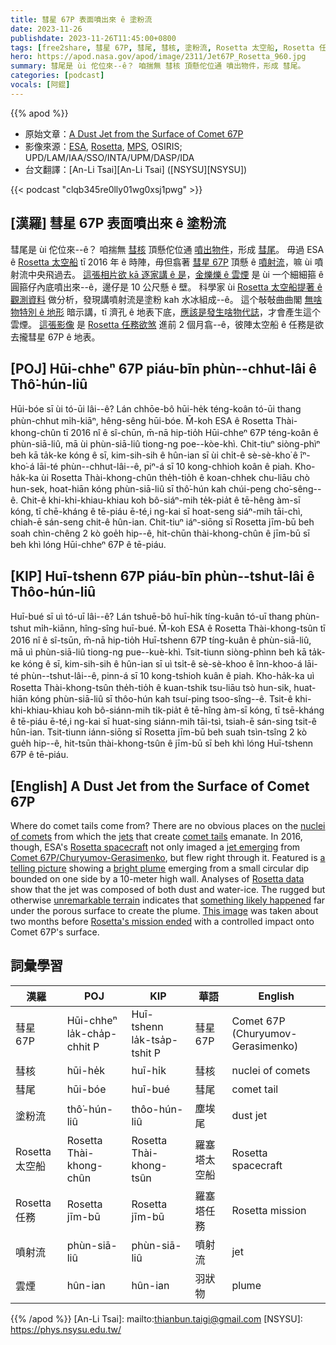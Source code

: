 ```yaml
---
title: 彗星 67P 表面噴出來 ê 塗粉流
date: 2023-11-26
publishdate: 2023-11-26T11:45:00+0800
tags: [free2share, 彗星 67P, 彗尾, 彗核, 塗粉流, Rosetta 太空船, Rosetta 任務, 噴射流, 雲煙]
hero: https://apod.nasa.gov/apod/image/2311/Jet67P_Rosetta_960.jpg
summary: 彗尾是 ùi 佗位來--ê？ 咱揣無 彗核 頂懸佗位通 噴出物件，形成 彗尾。
categories: [podcast]
vocals: [阿錕]
---
```


{{% apod %}}

- 原始文章：[A Dust Jet from the Surface of Comet 67P](https://apod.nasa.gov/apod/ap231126.html)
- 影像來源：[ESA](https://www.esa.int/), [Rosetta](https://rosetta.esa.int/), [MPS](https://www.mps.mpg.de/en), OSIRIS; UPD/LAM/IAA/SSO/INTA/UPM/DASP/IDA
- 台文翻譯：[An-Li Tsai][An-Li Tsai] ([NSYSU][NSYSU])

{{< podcast "clqb345re0lly01wg0xsj1pwg" >}}

## [漢羅] 彗星 67P 表面噴出來 ê 塗粉流
彗尾是 ùi 佗位來--ê？
咱揣無 [彗核][nuclei of comets] 頂懸佗位通 [噴出物件][jets]，形成 [彗尾][comet tails]。
毋過 ESA ê [Rosetta 太空船][Rosetta spacecraft] tī 2016 年 ê 時陣，毋但翕著 [彗星 67P][Comet 67P/Churyumov-Gerasimenko] 頂懸 ê [噴射流][jet emerging]，嘛 ùi 噴射流中央飛過去。
[這張相片欲 kā 逐家講 ê 是][a telling picture]，[金爍爍 ê 雲煙][bright plume] 是 ùi 一个細細箍 ê 圓箍仔內底噴出來--ê，邊仔是 10 公尺懸 ê 壁。
科學家 ùi [Rosetta 太空船提著 ê 觀測資料][Rosetta data] 做分析，發現講噴射流是塗粉 kah 水冰組成--ê。
這个敧敧曲曲閣 [無啥物特別 ê 地形][unremarkable terrain] 暗示講，tī 濟孔 ê 地表下底，[應該是發生啥物代誌][something likely happened]，才會產生這个雲煙。
[這張影像][This image] 是 [Rosetta 任務欲煞][Rosetta's mission ended] 進前 2 個月翕--ê，彼陣太空船 ê 任務是欲去攏彗星 67P ê 地表。

## [POJ] Hūi-chheⁿ 67P piáu-bīn phùn--chhut-lâi ê Thô͘-hún-liû
Hūi-bóe sī ùi tó-ūi lâi--ê?
Lán chhōe-bô hūi-he̍k téng-koân tó-ūi thang phùn-chhut mi̍h-kiāⁿ, hêng-sêng hūi-bóe.
M̄-koh ESA ê Rosetta Thài-khong-chûn tī 2016 nî ê sî-chūn, m̄-nā hip-tio̍h Hūi-chheⁿ 67P téng-koân ê phùn-siā-liû, mā ùi phùn-siā-liû tiong-ng poe--kòe-khì.
Chit-tiuⁿ siòng-phìⁿ beh kā ta̍k-ke kóng ê sī, kim-sih-sih ê hûn-ian sī ùi chi̍t-ê sè-sè-kho͘ ê îⁿ-kho͘-á lāi-té phùn--chhut-lâi--ê, piⁿ-á sī 10 kong-chhioh koân ê piah.
Kho-ha̍k-ka ùi Rosetta Thài-khong-chûn the̍h-tio̍h ê koan-chhek chu-liāu chò hun-sek, hoat-hiān kóng phùn-siā-liû sī thô͘-hún kah chúi-peng cho͘-sêng--ê.
Chit-ê khi-khi-khiau-khiau koh bô-siáⁿ-mih te̍k-pia̍t ê tē-hêng àm-sī kóng, tī chē-kháng ê tē-piáu ē-té,i ng-kai sī hoat-seng siáⁿ-mih tāi-chì, chiah-ē sán-seng chit-ê hûn-ian.
Chit-tiuⁿ iáⁿ-siōng sī Rosetta jīm-bū beh soah chìn-chêng 2 kò goe̍h hip--ê, hit-chūn thài-khong-chûn ê jīm-bū sī beh khì lóng Hūi-chheⁿ 67P ê tē-piáu.

## [KIP] Huī-tshenn 67P piáu-bīn phùn--tshut-lâi ê Thôo-hún-liû
Huī-bué sī uì tó-uī lâi--ê?
Lán tshuē-bô huī-hi̍k tíng-kuân tó-uī thang phùn-tshut mi̍h-kiānn, hîng-sîng huī-bué.
M̄-koh ESA ê Rosetta Thài-khong-tsûn tī 2016 nî ê sî-tsūn, m̄-nā hip-tio̍h Huī-tshenn 67P tíng-kuân ê phùn-siā-liû, mā uì phùn-siā-liû tiong-ng pue--kuè-khì.
Tsit-tiunn siòng-phìnn beh kā ta̍k-ke kóng ê sī, kim-sih-sih ê hûn-ian sī uì tsi̍t-ê sè-sè-khoo ê înn-khoo-á lāi-té phùn--tshut-lâi--ê, pinn-á sī 10 kong-tshioh kuân ê piah.
Kho-ha̍k-ka uì Rosetta Thài-khong-tsûn the̍h-tio̍h ê kuan-tshik tsu-liāu tsò hun-sik, huat-hiān kóng phùn-siā-liû sī thôo-hún kah tsuí-ping tsoo-sîng--ê.
Tsit-ê khi-khi-khiau-khiau koh bô-siánn-mih ti̍k-pia̍t ê tē-hîng àm-sī kóng, tī tsē-kháng ê tē-piáu ē-té,i ng-kai sī huat-sing siánn-mih tāi-tsì, tsiah-ē sán-sing tsit-ê hûn-ian.
Tsit-tiunn iánn-siōng sī Rosetta jīm-bū beh suah tsìn-tsîng 2 kò gue̍h hip--ê, hit-tsūn thài-khong-tsûn ê jīm-bū sī beh khì lóng Huī-tshenn 67P ê tē-piáu.

## [English] A Dust Jet from the Surface of Comet 67P
Where do comet tails come from?
There are no obvious places on the [nuclei of comets][nuclei of comets] from which the [jets][jets] that create [comet tails][comet tails] emanate.
In 2016, though, ESA's [Rosetta spacecraft][Rosetta spacecraft] not only imaged a [jet emerging][jet emerging] from [Comet 67P/Churyumov-Gerasimenko][Comet 67P/Churyumov-Gerasimenko], but flew right through it.
Featured is [a telling picture][a telling picture] showing a [bright plume][bright plume] emerging from a small circular dip bounded on one side by a 10-meter high wall.
Analyses of [Rosetta data][Rosetta data] show that the jet was composed of both dust and water-ice.
The rugged but otherwise [unremarkable terrain][unremarkable terrain] indicates that [something likely happened][something likely happened] far under the porous surface to create the plume.
[This image][This image] was taken about two months before [Rosetta's mission ended][Rosetta's mission ended] with a controlled impact onto Comet 67P's surface.

## 詞彙學習

|漢羅|POJ|KIP|華語|English|
|-|-|-|-|-|
|彗星 67P|Hūi-chheⁿ la̍k-cha̍p-chhit P|Huī-tshenn la̍k-tsa̍p-tshit P|彗星 67P|Comet 67P (Churyumov-Gerasimenko)|
|彗核|hūi-he̍k|huī-hi̍k|彗核|nuclei of comets|
|彗尾|hūi-bóe|huī-bué|彗尾|comet tail|
|塗粉流|thô͘-hún-liû|thôo-hún-liû|塵埃尾|dust jet|
|Rosetta 太空船|Rosetta Thài-khong-chûn|Rosetta Thài-khong-tsûn|羅塞塔太空船|Rosetta spacecraft|
|Rosetta 任務|Rosetta jīm-bū|Rosetta jīm-bū|羅塞塔任務|Rosetta mission|
|噴射流|phùn-siā-liû|phùn-siā-liû|噴射流|jet|
|雲煙|hûn-ian|hûn-ian|羽狀物|plume|

{{% /apod %}}
[An-Li Tsai]: mailto:thianbun.taigi@gmail.com
[NSYSU]: https://phys.nsysu.edu.tw/

[copyright]: https://apod.nasa.gov/apod/fap/lib/about_apod.html#srapply
[License]: https://creativecommons.org/licenses/by/2.0/

[nuclei of comets]:http://www.planetary.org/multimedia/space-images/small-bodies/comets-visited-by-spacecraft-2014.html
[jets]:https://apod.nasa.gov/apod/ap150203.html
[comet tails]:https://apod.nasa.gov/apod/ap000413.html
[Rosetta spacecraft]:http://www.esa.int/Our_Activities/Space_Science/Rosetta/Europe_s_comet_chaser
[jet emerging]:https://apod.nasa.gov/apod/ap151118.html
[Comet 67P/Churyumov-Gerasimenko]:https://en.wikipedia.org/wiki/67P/Churyumov%E2%80%93Gerasimenko
[a telling picture]:https://www.esa.int/Our_Activities/Space_Science/Rosetta/Rosetta_finds_comet_plume_powered_from_below
[bright plume]:https://www.syfy.com/syfywire/a-plume-erupts-from-a-comet-pressured-from-below
[Rosetta data]:https://www.youtube.com/watch?v=nQ9ivd7wv30
[unremarkable terrain]:http://www.esa.int/spaceinimages/Images/2017/10/Comet_plume_in_context
[something likely happened]:https://pbs.twimg.com/media/ETbE6XDU4AIvE1d.jpg
[This image]:https://www.mps.mpg.de/Rosetta-reveals-dust-jet
[Rosetta's mission ended]:https://apod.nasa.gov/apod/ap161001.html
